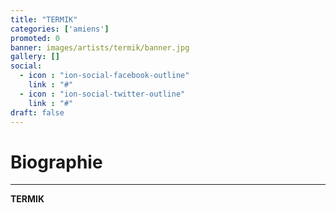 ```yaml
---
title: "TERMIK"
categories: ['amiens']
promoted: 0
banner: images/artists/termik/banner.jpg
gallery: []
social:
  - icon : "ion-social-facebook-outline"
    link : "#"
  - icon : "ion-social-twitter-outline"
    link : "#"
draft: false
---
```


# Biographie
---

**TERMIK**
